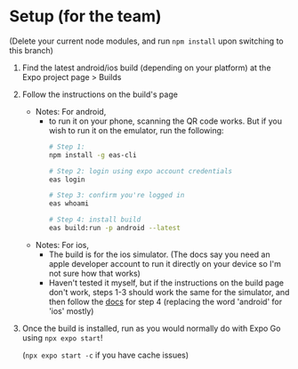 # Setup (for the team)

(Delete your current node modules, and run `npm install` upon switching to this branch)

1. Find the latest android/ios build (depending on your platform) at the Expo project page > Builds
2. Follow the instructions on the build's page
   - Notes: For android,
       - to run it on your phone, scanning the QR code works. But if you wish to run it on the emulator, run the following:
         ```sh
         # Step 1:
         npm install -g eas-cli
         
         # Step 2: login using expo account credentials
         eas login

         # Step 3: confirm you're logged in
         eas whoami

         # Step 4: install build
         eas build:run -p android --latest
         ```
    - Notes: For ios,
        - The build is for the ios simulator. (The docs say you need an apple developer account to run it directly on your device so I'm not sure how that works)
        - Haven't tested it myself, but if the instructions on the build page don't work, steps 1-3 should work the same for the simulator, and then follow the [docs]([url](https://docs.expo.dev/build-reference/simulators/#installing-build-on-the-simulator)https://docs.expo.dev/build-reference/simulators/#installing-build-on-the-simulator) for step 4 (replacing the word 'android' for 'ios' mostly)
     
3. Once the build is installed, run as you would normally do with Expo Go using `npx expo start`!
   
   (`npx expo start -c` if you have cache issues)
